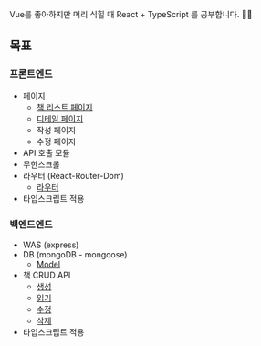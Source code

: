 Vue를 좋아하지만 머리 식힐 때 React + TypeScript 를 공부합니다. 🤣🤣

## 목표

### 프론트엔드

- 페이지
  - [책 리스트 페이지](https://github.com/mtseo01/react/blob/main/src/pages/books/BookListPage.tsx)
  - [디테일 페이지](https://github.com/mtseo01/react/blob/main/src/pages/books/BookDetailPage.tsx)
  - 작성 페이지
  - 수정 페이지
- API 호출 모듈
- 무한스크롤
- 라우터 (React-Router-Dom)
  - [라우터](https://github.com/mtseo01/react/blob/main/src/routes/index.tsx)
- 타입스크립트 적용

### 백엔드엔드

- WAS (express)
- DB (mongoDB - mongoose)
  - [Model](https://github.com/mtseo01/react/blob/main/back/src/api/models/book.ts)
- 책 CRUD API
  - [생성](https://github.com/mtseo01/react/blob/56d44fd756290c27d7a6b3731178de2957d70f95/back/src/api/controllers/book.ts#L5-L29)
  - [읽기](https://github.com/mtseo01/react/blob/56d44fd756290c27d7a6b3731178de2957d70f95/back/src/api/controllers/book.ts#L31-L82)
  - [수정](https://github.com/mtseo01/react/blob/56d44fd756290c27d7a6b3731178de2957d70f95/back/src/api/controllers/book.ts#L84-L101)
  - [삭제](https://github.com/mtseo01/react/blob/56d44fd756290c27d7a6b3731178de2957d70f95/back/src/api/controllers/book.ts#L103-L120)
- 타입스크립트 적용
